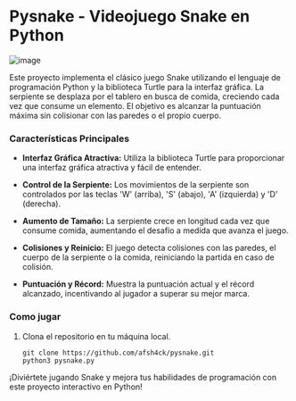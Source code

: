 # Pysnake - Videojuego Snake en Python

![image](https://github.com/afsh4ck/pysnake/assets/132138425/dc88e1f9-bd52-4f69-b857-1365bb187b4a)

Este proyecto implementa el clásico juego Snake utilizando el lenguaje de programación Python y la biblioteca Turtle para la interfaz gráfica. La serpiente se desplaza por el tablero en busca de comida, creciendo cada vez que consume un elemento. El objetivo es alcanzar la puntuación máxima sin colisionar con las paredes o el propio cuerpo.

### Características Principales

- **Interfaz Gráfica Atractiva:** Utiliza la biblioteca Turtle para proporcionar una interfaz gráfica atractiva y fácil de entender.

- **Control de la Serpiente:** Los movimientos de la serpiente son controlados por las teclas 'W' (arriba), 'S' (abajo), 'A' (izquierda) y 'D' (derecha).

- **Aumento de Tamaño:** La serpiente crece en longitud cada vez que consume comida, aumentando el desafío a medida que avanza el juego.

- **Colisiones y Reinicio:** El juego detecta colisiones con las paredes, el cuerpo de la serpiente o la comida, reiniciando la partida en caso de colisión.

- **Puntuación y Récord:** Muestra la puntuación actual y el récord alcanzado, incentivando al jugador a superar su mejor marca.

### Como jugar

1. Clona el repositorio en tu máquina local.
    ```
    git clone https://github.com/afsh4ck/pysnake.git
    python3 pysnake.py
    ```

¡Diviértete jugando Snake y mejora tus habilidades de programación con este proyecto interactivo en Python!
